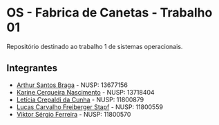 # OS - Fabrica de Canetas - Trabalho 01
Repositório destinado ao trabalho 1 de sistemas operacionais.

## Integrantes
- [Arthur Santos Braga](https://github.com/Arthur-SB) - NUSP: 13677156
- [Karine Cerqueira Nascimento](https://github.com/KarineCerqueira) - NUSP: 13718404
- [Letícia Crepaldi da Cunha](https://github.com/leticia3108) - NUSP: 11800879
- [Lucas Carvalho Freiberger Stapf](https://github.com/LucasStapf) - NUSP: 11800559
- [Viktor Sérgio Ferreira](https://github.com/Viktor-S-Ferreira) - NUSP: 11800570
